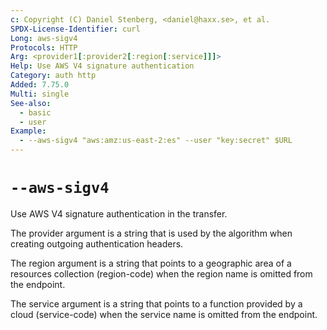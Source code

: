 ```yaml
---
c: Copyright (C) Daniel Stenberg, <daniel@haxx.se>, et al.
SPDX-License-Identifier: curl
Long: aws-sigv4
Protocols: HTTP
Arg: <provider1[:provider2[:region[:service]]]>
Help: Use AWS V4 signature authentication
Category: auth http
Added: 7.75.0
Multi: single
See-also:
  - basic
  - user
Example:
  - --aws-sigv4 "aws:amz:us-east-2:es" --user "key:secret" $URL
---
```


# `--aws-sigv4`

Use AWS V4 signature authentication in the transfer.

The provider argument is a string that is used by the algorithm when creating
outgoing authentication headers.

The region argument is a string that points to a geographic area of
a resources collection (region-code) when the region name is omitted from
the endpoint.

The service argument is a string that points to a function provided by a cloud
(service-code) when the service name is omitted from the endpoint.
